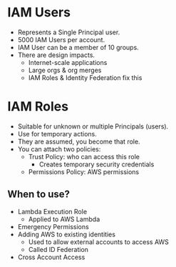 # IAM Users

- Represents a Single Principal user.
- 5000 IAM Users per account.
- IAM User can be a member of 10 groups.
- There are design impacts.
    - Internet-scale applications
    - Large orgs & org merges
    - IAM Roles & Identity Federation fix this


# IAM Roles

- Suitable for unknown or multiple Principals (users).
- Use for temporary actions.
- They are assumed, you become that role.
- You can attach two policies:
    - Trust Policy: who can access this role
        - Creates temporary security credentials
    - Permissions Policy: AWS permissions


## When to use?

- Lambda Execution Role
    - Applied to AWS Lambda
- Emergency Permissions
- Adding AWS to existing identities
    - Used to allow external accounts to access AWS
    - Called ID Federation
- Cross Account Access
